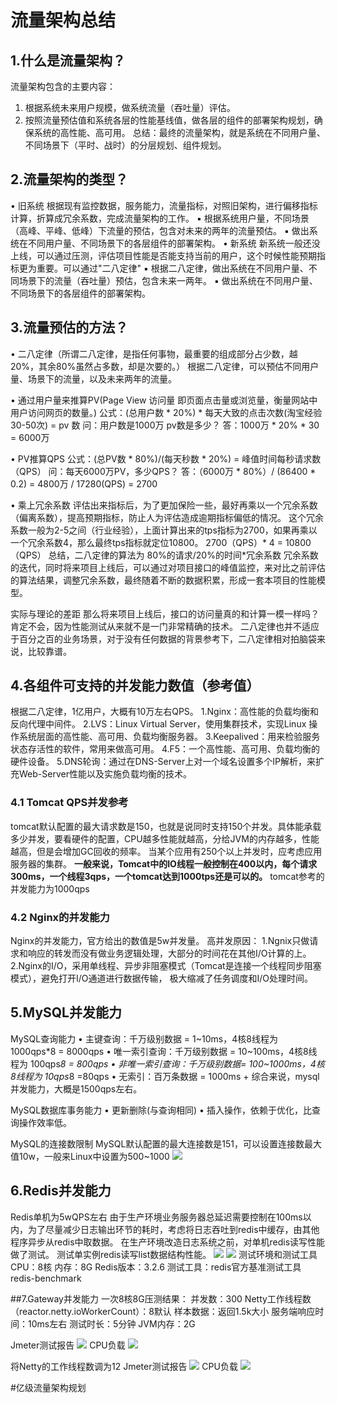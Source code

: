 
# 流量架构总结

## 1.什么是流量架构？
流量架构包含的主要内容：
1. 根据系统未来用户规模，做系统流量（吞吐量）评估。
2. 按照流量预估值和系统各层的性能基线值，做各层的组件的部署架构规划，确保系统的高性能、高可用。
总结：最终的流量架构，就是系统在不同用户量、不同场景下（平时、战时）的分层规划、组件规划。

## 2.流量架构的类型？
• 旧系统
根据现有监控数据，服务能力，流量指标，对照旧架构，进行偏移指标计算，折算成冗余系数，完成流量架构的工作。
    ▪ 根据系统用户量，不同场景（高峰、平峰、低峰）下流量的预估，包含对未来的两年的流量预估。
    ▪ 做出系统在不同用户量、不同场景下的各层组件的部署架构。
• 新系统
新系统一般还没上线，可以通过压测，评估项目性能是否能支持当前的用户，这个时候性能预期指标更为重要。可以通过"二八定律"
    ▪ 根据二八定律，做出系统在不同用户量、不同场景下的流量（吞吐量）预估，包含未来一两年。
    ▪ 做出系统在不同用户量、不同场景下的各层组件的部署架构。

## 3.流量预估的方法？
• 二八定律（所谓二八定律，是指任何事物，最重要的组成部分占少数，越20%，其余80%虽然占多数，却是次要的。）
    根据二八定律，可以预估不同用户量、场景下的流量，以及未来两年的流量。
    
• 通过用户量来推算PV(Page View 访问量 即页面点击量或浏览量，衡量网站中用户访问网页的数量。)
公式：(总用户数 * 20%) * 每天大致的点击次数(淘宝经验30-50次) = pv 数
问：用户数是1000万 pv数是多少？
答：1000万 * 20% * 30 = 6000万

• PV推算QPS
公式：(总PV数 * 80%)/(每天秒数 * 20%) = 峰值时间每秒请求数（QPS）
问：每天6000万PV，多少QPS？
答：（6000万 * 80%）/ (86400 * 0.2) = 4800万 / 17280(QPS) = 2700

• 乘上冗余系数
评估出来指标后，为了更加保险一些，最好再乘以一个冗余系数（偏离系数），提高预期指标，防止人为评估造成逾期指标偏低的情况。
这个冗余系数一般为2-5之间（行业经验），上面计算出来的tps指标为2700，如果再乘以一个冗余系数4，那么最终tps指标就定位10800。
2700（QPS）* 4 = 10800（QPS）
总结，二八定律的算法为 80%的请求/20%的时间*冗余系数
冗余系数的迭代，同时将来项目上线后，可以通过对项目接口的峰值监控，来对比之前评估的算法结果，调整冗余系数，最终随着不断的数据积累，形成一套本项目的性能模型。

实际与理论的差距
那么将来项目上线后，接口的访问量真的和计算一模一样吗？
肯定不会，因为性能测试从来就不是一门非常精确的技术。
二八定律也并不适应于百分之百的业务场景，对于没有任何数据的背景参考下，二八定律相对拍脑袋来说，比较靠谱。

## 4.各组件可支持的并发能力数值（参考值）
根据二八定律，1亿用户，大概有10万左右QPS。
1.Nginx：高性能的负载均衡和反向代理中间件。
2.LVS：Linux Virtual Server，使用集群技术，实现Linux 操作系统层面的高性能、高可用、负载均衡服务器。
3.Keepalived：用来检验服务状态存活性的软件，常用来做高可用。
4.F5：一个高性能、高可用、负载均衡的硬件设备。
5.DNS轮询：通过在DNS-Server上对一个域名设置多个IP解析，来扩充Web-Server性能以及实施负载均衡的技术。

### 4.1 Tomcat QPS并发参考
tomcat默认配置的最大请求数是150，也就是说同时支持150个并发。具体能承载多少并发，要看硬件的配置，CPU越多性能就越高，分给JVM的内存越多，性能越高，但是会增加GC回收的频率。
当某个应用有250个以上并发时，应考虑应用服务器的集群。
**一般来说，Tomcat中的IO线程一般控制在400以内，每个请求300ms，一个线程3qps，一个tomcat达到1000tps还是可以的。**
tomcat参考的并发能力为1000qps

### 4.2 Nginx的并发能力
Nginx的并发能力，官方给出的数值是5w并发量。
高并发原因：
1.Ngnix只做请求和响应的转发而没有做业务逻辑处理，大部分的时间花在其他I/O计算的上。
2.Nginx的I/O，采用单线程、异步非阻塞模式（Tomcat是连接一个线程同步阻塞模式），避免打开I/O通道进行数据传输，
极大缩减了任务调度和I/O处理时间。

## 5.MySQL并发能力
MySQL查询能力
• 主键查询：千万级别数据 = 1~10ms，4核8线程为 1000qps*8 = 8000qps
• 唯一索引查询：千万级别数据 = 10~100ms，4核8线程为 100qps*8 = 800qps
• 非唯一索引查询：千万级别数据= 100~1000ms，4核8线程为 10qps*8 =80qps
• 无索引：百万条数据 = 1000ms +
综合来说，mysql并发能力，大概是1500qps左右。

MySQL数据库事务能力
• 更新删除(与查询相同)
• 插入操作，依赖于优化，比查询操作效率低。

MySQL的连接数限制
MySQL默认配置的最大连接数是151，可以设置连接数最大值10w，一般来Linux中设置为500~1000
![](./pictures/MySQL-Max-Collections.png)

## 6.Redis并发能力
Redis单机为5wQPS左右
由于生产环境业务服务器总延迟需要控制在100ms以内，为了尽量减少日志输出环节的耗时，考虑将日志吞吐到redis中缓存，由其他程序异步从redis中取数据。
在生产环境改造日志系统之前，对单机redis读写性能做了测试。
测试单实例redis读写list数据结构性能。
![](./pictures/redis-rpop.png)
![](./pictures/redis-lpush.png)
测试环境和测试工具
CPU：8核
内存：8G
Redis版本：3.2.6
测试工具：redis官方基准测试工具redis-benchmark

##7.Gateway并发能力
一次8核8G压测结果：
并发数：300
Netty工作线程数（reactor.netty.ioWorkerCount）：8默认
样本数据：返回1.5k大小
服务端响应时间：10ms左右
测试时长：5分钟
JVM内存：2G

Jmeter测试报告
![](./pictures/Jmeter测试报告.png)
CPU负载
![](./pictures/CPU负载.png)

将Netty的工作线程数调为12
Jmeter测试报告
![](./pictures/Jmeter测试报告2.png)
CPU负载
![](./pictures/CPU负载2.png)

#亿级流量架构规划
##

